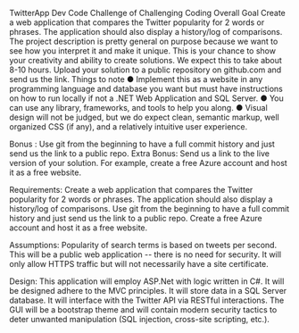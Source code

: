 TwitterApp
Dev Code Challenge of Challenging Coding Overall Goal Create a web application that compares the Twitter popularity for 2 words or phrases. The application should also display a history/log of comparisons. The project description is pretty general on purpose because we want to see how you interpret it and make it unique. This is your chance to show your creativity and ability to create solutions. We expect this to take about 8-10 hours. Upload your solution to a public repository on github.com and send us the link. Things to note ● Implement this as a website in any programming language and database you want but must have instructions on how to run locally if not a .NET Web Application and SQL Server. ● You can use any library, frameworks, and tools to help you along. ● Visual design will not be judged, but we do expect clean, semantic markup, well organized CSS (if any), and a relatively intuitive user experience.

Bonus : Use git from the beginning to have a full commit history and just send us the link to a public repo. Extra Bonus: Send us a link to the live version of your solution. For example, create a free Azure account and host it as a free website.

Requirements: Create a web application that compares the Twitter popularity for 2 words or phrases. The application should also display a history/log of comparisons. Use git from the beginning to have a full commit history and just send us the link to a public repo. Create a free Azure account and host it as a free website.

Assumptions: Popularity of search terms is based on tweets per second. This will be a public web application -- there is no need for security. It will only allow HTTPS traffic but will not necessarily have a site certificate.

Design: This application will employ ASP.Net with logic written in C#. It will be designed adhere to the MVC principles. It will store data in a SQL Server database. It will interface with the Twitter API via RESTful interactions. The GUI will be a bootstrap theme and will contain modern security tactics to deter unwanted manipulation (SQL injection, cross-site scripting, etc.).
